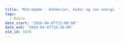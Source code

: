 ```yaml
---
title: 'Mikromøde - Kokkerier, koder og ren energi  '
tags:
  - Mikro
date_start: "2016-04-07T15:00:00"
date_end: "2016-04-07T16:30:00"
old_id: 5870
---
```

